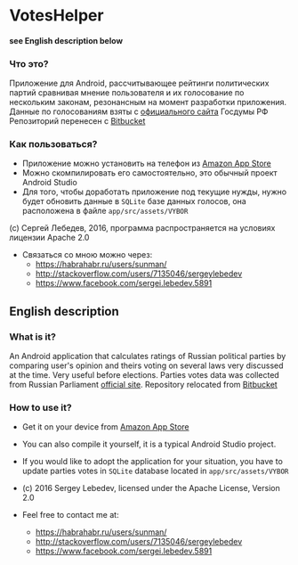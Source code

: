 # VotesHelper #
#### see English description below ####

### Что это? ###
Приложение для Android, рассчитывающее рейтинги политических партий сравнивая мнение пользователя и их голосование по нескольким законам, резонансным на момент разработки приложения. Данные по голосованиям взяты с [официального сайта](http://duma.gov.ru/) Госдумы РФ
Репозиторий перенесен с [Bitbucket](https://bitbucket.org/lebedevsergey/votershelper)

### Как пользоваться? ###
* Приложение можно установить на телефон из [Amazon App Store](https://www.amazon.com/gp/product/B01LDXCBY0)
* Можно скомпилировать его самостоятельно, это обычный проект Android Studio
* Для того, чтобы доработать приложение под текущие нужды, нужно будет обновить данные в `SQLite` базе данных голосов, она расположена в файле `app/src/assets/VYBOR`

(c) Сергей Лебедев, 2016, программа распространяется на условиях лицензии Apache 2.0
* Cвязаться cо мною можно через:
    * https://habrahabr.ru/users/sunman/
    * http://stackoverflow.com/users/7135046/sergeylebedev
    * https://www.facebook.com/sergei.lebedev.5891 

## English description ##
### What is it? ###
An Android application that calculates ratings of Russian political parties by comparing user's opinion and theirs voting on several laws very discussed at the time. Very useful before elections. Parties votes data was collected from Russian Parliament [official site](http://duma.gov.ru/).
Repository relocated from [Bitbucket](https://bitbucket.org/lebedevsergey/votershelper)

### How to use it? ###
* Get it on your device from [Amazon App Store](https://www.amazon.com/gp/product/B01LDXCBY0)
* You can also compile it yourself, it is a typical Android Studio project.
* If you would like to adopt the application for your situation, you have to update parties votes in `SQLite` database located in `app/src/assets/VYBOR`

* (c) 2016 Sergey Lebedev, licensed under the Apache License, Version 2.0
* Feel free to contact me at:
    * https://habrahabr.ru/users/sunman/
    * http://stackoverflow.com/users/7135046/sergeylebedev
    * https://www.facebook.com/sergei.lebedev.5891